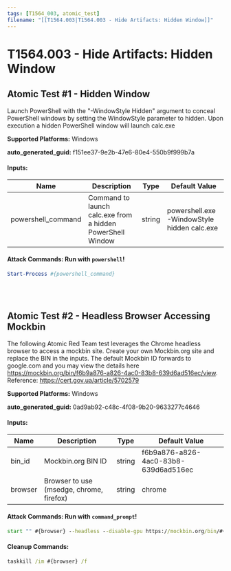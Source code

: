 ```yaml
---
tags: [T1564_003, atomic_test]
filename: "[[T1564.003|T1564.003 - Hide Artifacts: Hidden Window]]"
---
```

# T1564.003 - Hide Artifacts: Hidden Window

## Atomic Test #1 - Hidden Window
Launch PowerShell with the "-WindowStyle Hidden" argument to conceal PowerShell windows by setting the WindowStyle parameter to hidden.
Upon execution a hidden PowerShell window will launch calc.exe

**Supported Platforms:** Windows


**auto_generated_guid:** f151ee37-9e2b-47e6-80e4-550b9f999b7a





#### Inputs:
| Name | Description | Type | Default Value |
|------|-------------|------|---------------|
| powershell_command | Command to launch calc.exe from a hidden PowerShell Window | string | powershell.exe -WindowStyle hidden calc.exe|


#### Attack Commands: Run with `powershell`! 


```powershell
Start-Process #{powershell_command}
```






<br/>
<br/>

## Atomic Test #2 - Headless Browser Accessing Mockbin
The following Atomic Red Team test leverages the Chrome headless browser to access a mockbin site. Create your own Mockbin.org site and replace the BIN in the inputs.
The default Mockbin ID forwards to google.com and you may view the details here https://mockbin.org/bin/f6b9a876-a826-4ac0-83b8-639d6ad516ec/view.
Reference: https://cert.gov.ua/article/5702579

**Supported Platforms:** Windows


**auto_generated_guid:** 0ad9ab92-c48c-4f08-9b20-9633277c4646





#### Inputs:
| Name | Description | Type | Default Value |
|------|-------------|------|---------------|
| bin_id | Mockbin.org BIN ID | string | f6b9a876-a826-4ac0-83b8-639d6ad516ec|
| browser | Browser to use (msedge, chrome, firefox) | string | chrome|


#### Attack Commands: Run with `command_prompt`! 


```cmd
start "" #{browser} --headless --disable-gpu https://mockbin.org/bin/#{bin_id}
```

#### Cleanup Commands:
```cmd
taskkill /im #{browser} /f
```





<br/>
